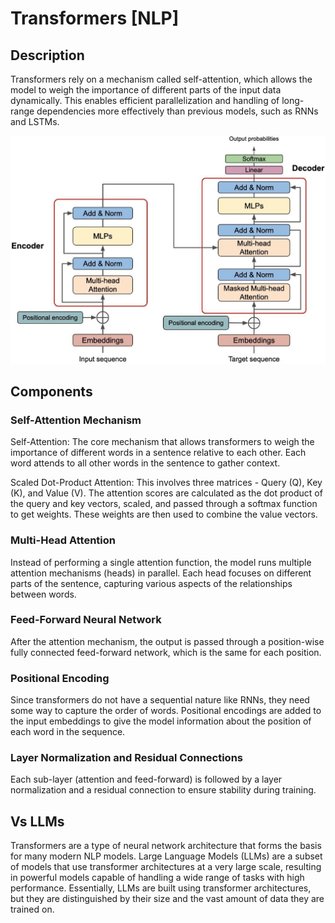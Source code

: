 # Transformers [NLP]

## Description

Transformers rely on a mechanism called self-attention, which allows the model to weigh the importance of different parts of the input data dynamically. This enables efficient parallelization and handling of long-range dependencies more effectively than previous models, such as RNNs and LSTMs.

![](transformers/image1.jpg)

## Components

### Self-Attention Mechanism

Self-Attention: The core mechanism that allows transformers to weigh the importance of different words in a sentence relative to each other. Each word attends to all other words in the sentence to gather context.

Scaled Dot-Product Attention: This involves three matrices - Query (Q), Key (K), and Value (V). The attention scores are calculated as the dot product of the query and key vectors, scaled, and passed through a softmax function to get weights. These weights are then used to combine the value vectors.

### Multi-Head Attention

Instead of performing a single attention function, the model runs multiple attention mechanisms (heads) in parallel. Each head focuses on different parts of the sentence, capturing various aspects of the relationships between words.

### Feed-Forward Neural Network

After the attention mechanism, the output is passed through a position-wise fully connected feed-forward network, which is the same for each position.

### Positional Encoding

Since transformers do not have a sequential nature like RNNs, they need some way to capture the order of words. Positional encodings are added to the input embeddings to give the model information about the position of each word in the sequence.

### Layer Normalization and Residual Connections

Each sub-layer (attention and feed-forward) is followed by a layer normalization and a residual connection to ensure stability during training.

## Vs LLMs

Transformers are a type of neural network architecture that forms the basis for many modern NLP models. Large Language Models (LLMs) are a subset of models that use transformer architectures at a very large scale, resulting in powerful models capable of handling a wide range of tasks with high performance. Essentially, LLMs are built using transformer architectures, but they are distinguished by their size and the vast amount of data they are trained on.
